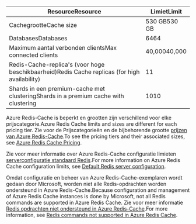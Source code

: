 | <span data-ttu-id="5fcc4-101">Resource</span><span class="sxs-lookup"><span data-stu-id="5fcc4-101">Resource</span></span> | <span data-ttu-id="5fcc4-102">Limiet</span><span class="sxs-lookup"><span data-stu-id="5fcc4-102">Limit</span></span> |
| --- | --- |
| <span data-ttu-id="5fcc4-103">Cachegrootte</span><span class="sxs-lookup"><span data-stu-id="5fcc4-103">Cache size</span></span> |<span data-ttu-id="5fcc4-104">530 GB</span><span class="sxs-lookup"><span data-stu-id="5fcc4-104">530 GB</span></span> |
| <span data-ttu-id="5fcc4-105">Databases</span><span class="sxs-lookup"><span data-stu-id="5fcc4-105">Databases</span></span> |<span data-ttu-id="5fcc4-106">64</span><span class="sxs-lookup"><span data-stu-id="5fcc4-106">64</span></span> |
| <span data-ttu-id="5fcc4-107">Maximum aantal verbonden clients</span><span class="sxs-lookup"><span data-stu-id="5fcc4-107">Max connected clients</span></span> |<span data-ttu-id="5fcc4-108">40,000</span><span class="sxs-lookup"><span data-stu-id="5fcc4-108">40,000</span></span> |
| <span data-ttu-id="5fcc4-109">Redis-Cache-replica's (voor hoge beschikbaarheid)</span><span class="sxs-lookup"><span data-stu-id="5fcc4-109">Redis Cache replicas (for high availability)</span></span> |<span data-ttu-id="5fcc4-110">1</span><span class="sxs-lookup"><span data-stu-id="5fcc4-110">1</span></span> |
| <span data-ttu-id="5fcc4-111">Shards in een premium-cache met clustering</span><span class="sxs-lookup"><span data-stu-id="5fcc4-111">Shards in a premium cache with clustering</span></span> |<span data-ttu-id="5fcc4-112">10</span><span class="sxs-lookup"><span data-stu-id="5fcc4-112">10</span></span> |

<span data-ttu-id="5fcc4-113">Azure Redis-Cache is beperkt en grootten zijn verschillend voor elke prijscategorie.</span><span class="sxs-lookup"><span data-stu-id="5fcc4-113">Azure Redis Cache limits and sizes are different for each pricing tier.</span></span> <span data-ttu-id="5fcc4-114">Zie voor de Prijscategorieën en de bijbehorende grootte [prijzen van Azure Redis-Cache](https://azure.microsoft.com/pricing/details/cache/).</span><span class="sxs-lookup"><span data-stu-id="5fcc4-114">To see the pricing tiers and their associated sizes, see [Azure Redis Cache Pricing](https://azure.microsoft.com/pricing/details/cache/).</span></span>

<span data-ttu-id="5fcc4-115">Zie voor meer informatie over Azure Redis-Cache configuratie limieten [serverconfiguratie standaard Redis](../articles/redis-cache/cache-configure.md#default-redis-server-configuration).</span><span class="sxs-lookup"><span data-stu-id="5fcc4-115">For more information on Azure Redis Cache configuration limits, see [Default Redis server configuration](../articles/redis-cache/cache-configure.md#default-redis-server-configuration).</span></span>

<span data-ttu-id="5fcc4-116">Omdat configuratie en beheer van Azure Redis-Cache-exemplaren wordt gedaan door Microsoft, worden niet alle Redis-opdrachten worden ondersteund in Azure Redis-Cache.</span><span class="sxs-lookup"><span data-stu-id="5fcc4-116">Because configuration and management of Azure Redis Cache instances is done by Microsoft, not all Redis commands are supported in Azure Redis Cache.</span></span> <span data-ttu-id="5fcc4-117">Zie voor meer informatie [Redis opdrachten niet ondersteund in Azure Redis-Cache](../articles/redis-cache/cache-configure.md#redis-commands-not-supported-in-azure-redis-cache).</span><span class="sxs-lookup"><span data-stu-id="5fcc4-117">For more information, see [Redis commands not supported in Azure Redis Cache](../articles/redis-cache/cache-configure.md#redis-commands-not-supported-in-azure-redis-cache).</span></span>

